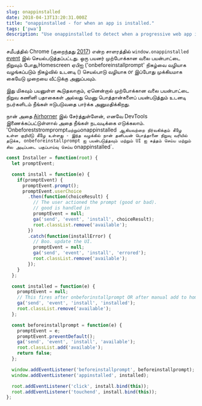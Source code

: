 ```yaml
---
slug: onappinstalled
date: 2018-04-13T13:20:31.000Z
title: "onappinstalled - for when an app is installed."
tags: ['pwa']
description: "Use onappinstalled to detect when a progressive web app is installed."
---
```



சமீபத்தில் Chrome (குறைந்தது [2017](https://crbug.com/621393)) என்ற சாளரத்தில் `window.onappinstalled` [event](https://developer.mozilla.org/en-US/docs/Web/API/Window/onappinstalled) இல் செயல்படுத்தப்பட்டது. ஒரு பயனர் முற்போக்கான வலை பயன்பாட்டை நிறுவும் போது, ​​Homescreen ஏபிஐ ('onbeforeinstallprompt' நிகழ்வை வழியாக வழங்கப்படும் நிகழ்வில் உடனடி () செயல்பாடு வழியாக _or_ இப்போது முக்கியமாக கையேடு முறையை வீட்டுக்கு அனுப்பவும்.

இது மிகவும் பயனுள்ள கூடுதலாகும், ஏனென்றால் முற்போக்கான வலை பயன்பாட்டை நிறுவ கணினி பதாகைகள் அல்லது மெனு பொத்தான்களைப் பயன்படுத்தும் உடனடி நபர்களிடம் நீங்கள் ஈடுபடுவதை பார்க்க அனுமதிக்கிறது.

நான் அதை [Airhorner](https://airhorner.com) இல் சேர்த்துள்ளேன், எனவே DevTools இணைக்கப்பட்டுள்ளால் அதை நீங்கள் நடவடிக்கை எடுக்கலாம். 'Onbeforeststromprompt` மற்றும் `onappinstalled` ஆகியவற்றை நிர்வகிக்கும் கீழே உள்ள குறியீடு கீழே உள்ளது - இந்த வழக்கில் நான் தனிபயன் பொத்தானை நிறுவு வரியில் தடுக்க, onbeforeinstallprompt ஐ பயன்படுத்தவும் மற்றும் UI ஐ சுத்தம் செய்ய மற்றும் சில அடிப்படை பகுப்பாய்வு செய்ய` onappinstalled`.


```javascript
const Installer = function(root) {
  let promptEvent;

  const install = function(e) {
    if(promptEvent) {
      promptEvent.prompt();
      promptEvent.userChoice
        .then(function(choiceResult) {
          // The user actioned the prompt (good or bad).
          // good is handled in 
          promptEvent = null;
          ga('send', 'event', 'install', choiceResult);
          root.classList.remove('available');
        })
        .catch(function(installError) {
          // Boo. update the UI.
          promptEvent = null;
          ga('send', 'event', 'install', 'errored');
          root.classList.remove('available');
        });
    }
  };

  const installed = function(e) {
    promptEvent = null;
    // This fires after onbeforinstallprompt OR after manual add to homescreen.
    ga('send', 'event', 'install', 'installed');
    root.classList.remove('available');
  };

  const beforeinstallprompt = function(e) {
    promptEvent = e;
    promptEvent.preventDefault();
    ga('send', 'event', 'install', 'available');
    root.classList.add('available');
    return false;
  };

  window.addEventListener('beforeinstallprompt', beforeinstallprompt);
  window.addEventListener('appinstalled', installed);

  root.addEventListener('click', install.bind(this));
  root.addEventListener('touchend', install.bind(this));
};
```

